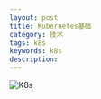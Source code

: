 ```yaml
---
layout: post
title: Kubernetes基础
category: 技术
tags: k8s
keywords: k8s
description:
---
```


![K8s](http://7xnqwp.com1.z0.glb.clouddn.com/kubernetes-structure)
